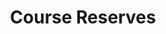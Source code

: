 ---
title: Course Reserves
layout: dashboard
permalink: /course-reserves.html
dashboard:
  container_id: courseReserves
  data_sources:
    yearly: /kpidata/course-reserves.csv
  default_frequency: yearly
  show_frequency_toggle: false
  default_tab: chart
  show_table: true
  table_columns:
    - Total Courses
    - Total Items
    - Courses Added
    - Items Added
  charts:
    - type: line
      title: Total Courses Growth
      datasets:
        - row_index: 0
    - type: line
      title: Total Items Growth
      datasets:
        - row_index: 1
    - type: bar
      title: Courses Added by Year
      datasets:
        - row_index: 2
    - type: bar
      title: Items Added by Year
      datasets:
        - row_index: 3
---